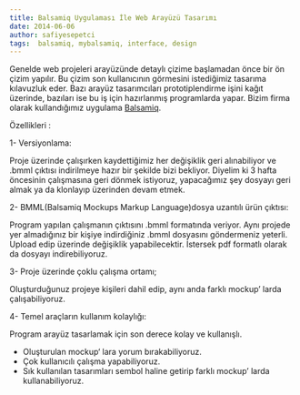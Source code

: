 ```yaml
---
title: Balsamiq Uygulaması İle Web Arayüzü Tasarımı
date: 2014-06-06
author: safiyesepetci
tags:  balsamiq, mybalsamiq, interface, design
---
```

Genelde web projeleri arayüzünde detaylı çizime başlamadan önce bir ön çizim yapılır. Bu çizim son kullanıcının görmesini istediğimiz tasarıma kılavuzluk eder. Bazı arayüz tasarımcıları prototiplendirme işini kağıt üzerinde, bazıları ise bu iş için hazırlanmış programlarda yapar. Bizim firma olarak kullandığımız uygulama [Balsamiq](http://www.mybalsamiq.com).

Özellikleri :

1- Versiyonlama:

Proje üzerinde çalışırken kaydettiğimiz her değişiklik geri alınabiliyor ve .bmml çıktısı indirilmeye hazır bir şekilde bizi bekliyor. Diyelim ki 3 hafta öncesinin çalışmasına geri dönmek istiyoruz, yapacağımız şey dosyayı geri almak ya da klonlayıp üzerinden devam etmek.

2- BMML(Balsamiq Mockups Markup Language)dosya uzantılı ürün çıktısı:

Program yapılan çalışmanın çıktısını .bmml formatında veriyor. Aynı projede yer almadığınız bir kişiye indirdiğiniz .bmml dosyasını göndermeniz yeterli. Upload edip üzerinde değişiklik yapabilecektir. İstersek pdf formatlı olarak da dosyayı indirebiliyoruz.

3- Proje üzerinde çoklu çalışma ortamı;

Oluşturduğunuz projeye kişileri dahil edip, aynı anda farklı mockup’ larda çalışabiliyoruz.

4- Temel araçların kullanım kolaylığı:

Program arayüz tasarlamak için son derece kolay ve kullanışlı.

- Oluşturulan mockup‘ lara yorum bırakabiliyoruz.
- Çok kullanıcılı çalışma yapabiliyoruz.
- Sık kullanılan tasarımları sembol haline getirip farklı mockup’ larda kullanabiliyoruz.

